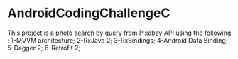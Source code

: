 # AndroidCodingChallengeC
This project is a photo search by query from Pixabay API using the following :
1-MVVM architecture;
2-RxJava 2;
3-RxBindings;
4-Android Data Binding;
5-Dagger 2;
6-Retrofit 2;

